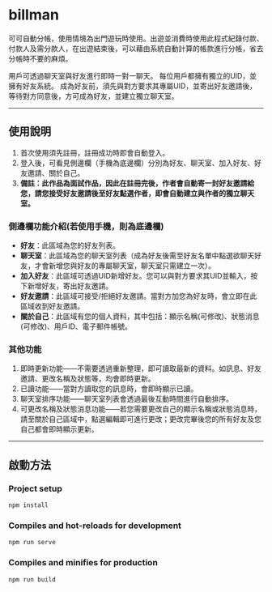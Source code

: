 # billman
可可自動分帳，使用情境為出門遊玩時使用。出遊並消費時使用此程式紀錄付款、付款人及需分款人，在出遊結束後，可以藉由系統自動計算的帳款進行分帳，省去分帳時不要的麻煩。


用戶可透過聊天室與好友進行即時一對一聊天。
每位用戶都擁有獨立的UID，並擁有好友系統。
成為好友前，須先與對方要求其專屬UID，並寄出好友邀請後，等待對方同意後，方可成為好友，並建立獨立聊天室。
****
## 使用說明
1. 首次使用須先註冊，註冊成功時即會自動登入。
2. 登入後，可看見側邊欄（手機為底邊欄）分別為好友、聊天室、加入好友、好友邀請、關於自己。
3. **備註：此作品為面試作品，因此在註冊完後，作者會自動寄一封好友邀請給您，請您接受好友邀請後至好友點選作者，即會自動建立與作者的獨立聊天室。**

### 側邊欄功能介紹(若使用手機，則為底邊欄)
* **好友**：此區域為您的好友列表。
* **聊天室**：此區域為您的聊天室列表（成為好友後需至好友名單中點選欲聊天好友，才會新增您與好友的專屬聊天室，聊天室只需建立一次）。
* **加入好友**：此區域可透過UID新增好友。您可以與對方要求其UID並輸入，按下新增好友，寄出好友邀請。
* **好友邀請**：此區域可接受/拒絕好友邀請。當對方加您為好友時，會立即在此區域收到好友邀請。
* **關於自己**：此區域有您的個人資料，其中包括：顯示名稱(可修改)、狀態消息(可修改)、用戶ID、電子郵件帳號。

### 其他功能
1. 即時更新功能——不需要透過重新整理，即可讀取最新的資料。如訊息、好友邀請、更改名稱及狀態等，均會即時更新。
2. 已讀功能——當對方讀取您的訊息時，會即時顯示已讀。
3. 聊天室排序功能——聊天室列表會透過最後互動時間進行自動排序。
4. 可更改名稱及狀態消息功能——若您需要更改自己的顯示名稱或狀態消息時，請至關於自己區域中，點選編輯即可進行更改；更改完畢後您的所有好友及您自己都會即時顯示更新。
****


## 啟動方法
### Project setup
```
npm install
```

### Compiles and hot-reloads for development
```
npm run serve
```

### Compiles and minifies for production
```
npm run build
```



